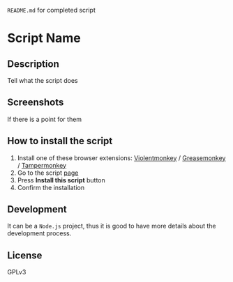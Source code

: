 `README.md` for completed script

# Script Name 

## Description

Tell what the script does

## Screenshots

If there is a point for them

## How to install the script

1. Install one of these browser extensions: [Violentmonkey](https://violentmonkey.github.io/get-it/) / [Greasemonkey](https://www.greasespot.net/) / [Tampermonkey](https://tampermonkey.net/)
2. Go to the script [page](REPLACE_IT_WITH_THE_LINK_TO_YOUR_SCRIPT_ON_GREASYFORK.ORG)
3. Press **Install this script** button
4. Confirm the installation

## Development

It can be a `Node.js` project, thus it is good to have more details about the development process.

## License

GPLv3